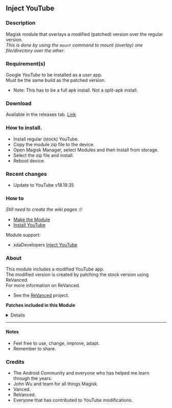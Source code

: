 ## Inject YouTube

### Description
Magisk module that overlays a modified (patched) version over the regular version.<br>
_This is done by using the `mount` command to mount (overlay) one file/directory over the other_.<br>

### Requirement(s)
Google _YouTube_ to be installed as a _user_ app.<br>
Must be the same build as the patched version.
- Note: This has to be a full apk install. Not a split-apk install.

### Download
Available in the releases tab. [Link](https://github.com/mModule/iYT/releases)

### How to install.
- Install regular (stock) YouTube.
- Copy the module zip file to the device.
- Open Magisk Manager, select Modules and then Install from storage.
- Select the zip file and install.
- Reboot device.<br>

### Recent changes
- Update to YouTube v18.19.35

### How to
_Still need to create the wiki pages :roll_eyes:_
- [Make the Module](https://github.com/mModule/iYT/wiki/MakeModule)
- [Install YouTube](https://github.com/mModule/iYT/wiki/YouTube)

Module support:<br>
- xdaDevelopers [Inject YouTube](https://forum.xda-developers.com/t/module-inject-youtube.4512121)

### About
This module includes a modified YouTube app.<br>
The modified version is created by patching the stock version using ReVanced. <br>
For more information on ReVanced.<br>
- See the [ReVanced](https://github.com/revanced) project.

<b>Patches included in this Module</b>
<details>

| Patch | Description |
|:--------:|:--------------:|
| `client-spoof` | Spoofs a patched client to allow playback. |
| `disable-auto-captions` | Disable forced captions from being automatically enabled. |
| `disable-fullscreen-panels` | Disables video description and comments panel in fullscreen view. |
| `disable-player-popup-panels` | Disables panels from appearing automatically when going into fullscreen (playlist or live chat). |
| `disable-shorts-on-startup` | Disables playing YouTube Shorts when launching YouTube. |
| `hide-ads` | Removes general ads. |
| `hide-endscreen-cards` | Hides the suggested video cards at the end of a video in fullscreen. |
| `hide-get-premium` | Hides advertisement for YouTube Premium under the video player. |
| `hide-info-cards` | Hides info cards in videos. |
| `hide-watermark` | Hides creator's watermarks on videos. |
| `minimized-playback` | Enables minimized and background playback. |
| `remember-video-quality` | Adds the ability to remember the video quality you chose in the video quality flyout. |
| `return-youtube-dislike` | Shows the dislike count of videos using the Return YouTube Dislike API. |
| `sponsorblock` | Integrates SponsorBlock which allows skipping video segments such as sponsored content. |
| `video-ads` | Removes ads in the video player. |
</details>

---

#### Notes
- Feel free to use, change, improve, adapt.
- Remember to share.

### Credits
- The Android Community and everyone who has helped me learn through the years.
- John Wu and team for all things Magisk.
- Vanced.
- ReVanced.
- Everyone that has contributed to YouTube modifications.<br>
